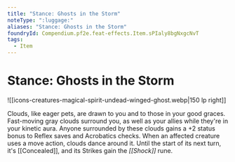 ```yaml
---
title: "Stance: Ghosts in the Storm"
noteType: ":luggage:"
aliases: "Stance: Ghosts in the Storm"
foundryId: Compendium.pf2e.feat-effects.Item.sPIaly8bgNxgcNvT
tags:
  - Item
---
```


# Stance: Ghosts in the Storm
![[icons-creatures-magical-spirit-undead-winged-ghost.webp|150 lp right]]

Clouds, like eager pets, are drawn to you and to those in your good graces. Fast-moving gray clouds surround you, as well as your allies while they're in your kinetic aura. Anyone surrounded by these clouds gains a +2 status bonus to Reflex saves and Acrobatics checks. When an affected creature uses a move action, clouds dance around it. Until the start of its next turn, it's [[Concealed]], and its Strikes gain the _[[Shock]]_ rune.
